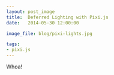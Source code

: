 ```yaml
---
layout: post_image
title:  Deferred Lighting with Pixi.js
date:   2014-05-30 12:00:00

image_file: blog/pixi-lights.jpg

tags:
- pixi.js
---
```


Whoa!
